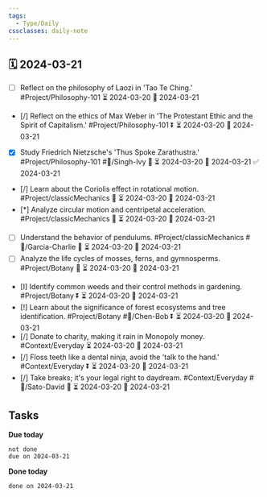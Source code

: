 ```yaml
---
tags:
  - Type/Daily
cssclasses: daily-note
---
```


## 🗓️ 2024-03-21

- [ ] Reflect on the philosophy of Laozi in 'Tao Te Ching.' #Project/Philosophy-101 ⏳ 2024-03-20 📅 2024-03-21
- [/] Reflect on the ethics of Max Weber in 'The Protestant Ethic and the Spirit of Capitalism.' #Project/Philosophy-101 ⏬ ⏳ 2024-03-20 📅 2024-03-21
- [x] Study Friedrich Nietzsche's 'Thus Spoke Zarathustra.' #Project/Philosophy-101 #👤/Singh-Ivy 🔽 ⏳ 2024-03-20 📅 2024-03-21 ✅ 2024-03-21
- [/] Learn about the Coriolis effect in rotational motion. #Project/classicMechanics 🔺 ⏳ 2024-03-20 📅 2024-03-21
- [*] Analyze circular motion and centripetal acceleration. #Project/classicMechanics 🔺 ⏳ 2024-03-20 📅 2024-03-21
- [ ] Understand the behavior of pendulums. #Project/classicMechanics #👤/Garcia-Charlie 🔽 ⏳ 2024-03-20 📅 2024-03-21
- [ ] Analyze the life cycles of mosses, ferns, and gymnosperms. #Project/Botany 🔽 ⏳ 2024-03-20 📅 2024-03-21
- [I] Identify common weeds and their control methods in gardening. #Project/Botany ⏬ ⏳ 2024-03-20 📅 2024-03-21
- [!] Learn about the significance of forest ecosystems and tree identification. #Project/Botany #👤/Chen-Bob ⏬ ⏳ 2024-03-20 📅 2024-03-21
- [/] Donate to charity, making it rain in Monopoly money. #Context/Everyday ⏳ 2024-03-20 📅 2024-03-21
- [/] Floss teeth like a dental ninja, avoid the 'talk to the hand.' #Context/Everyday ⏬ ⏳ 2024-03-20 📅 2024-03-21
- [/] Take breaks; it's your legal right to daydream. #Context/Everyday #👤/Sato-David 🔺 ⏳ 2024-03-20 📅 2024-03-21

## Tasks

**Due today**

```tasks
not done
due on 2024-03-21
```

**Done today**

```tasks
done on 2024-03-21
```
            